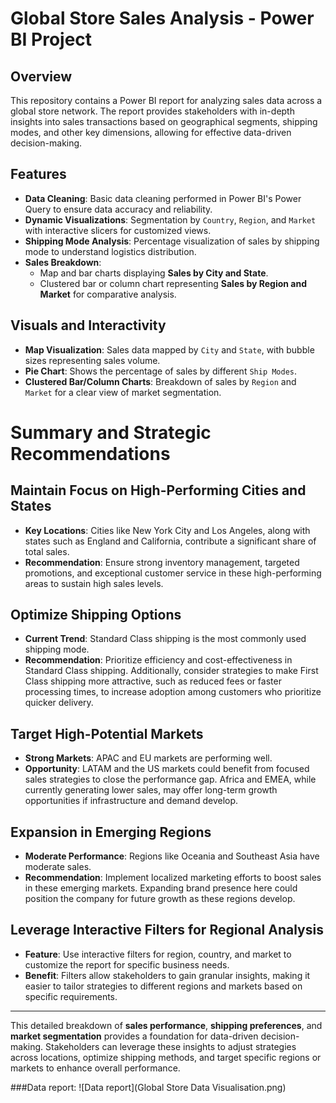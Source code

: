 # Global Store Sales Analysis - Power BI Project

## Overview
This repository contains a Power BI report for analyzing sales data across a global store network. The report provides stakeholders with in-depth insights into sales transactions based on geographical segments, shipping modes, and other key dimensions, allowing for effective data-driven decision-making.

## Features
- **Data Cleaning**: Basic data cleaning performed in Power BI's Power Query to ensure data accuracy and reliability.
- **Dynamic Visualizations**: Segmentation by `Country`, `Region`, and `Market` with interactive slicers for customized views.
- **Shipping Mode Analysis**: Percentage visualization of sales by shipping mode to understand logistics distribution.
- **Sales Breakdown**: 
  - Map and bar charts displaying **Sales by City and State**.
  - Clustered bar or column chart representing **Sales by Region and Market** for comparative analysis.

## Visuals and Interactivity
- **Map Visualization**: Sales data mapped by `City` and `State`, with bubble sizes representing sales volume.
- **Pie Chart**: Shows the percentage of sales by different `Ship Modes`.
- **Clustered Bar/Column Charts**: Breakdown of sales by `Region` and `Market` for a clear view of market segmentation.

# Summary and Strategic Recommendations

## Maintain Focus on High-Performing Cities and States
- **Key Locations**: Cities like New York City and Los Angeles, along with states such as England and California, contribute a significant share of total sales.
- **Recommendation**: Ensure strong inventory management, targeted promotions, and exceptional customer service in these high-performing areas to sustain high sales levels.

## Optimize Shipping Options
- **Current Trend**: Standard Class shipping is the most commonly used shipping mode.
- **Recommendation**: Prioritize efficiency and cost-effectiveness in Standard Class shipping. Additionally, consider strategies to make First Class shipping more attractive, such as reduced fees or faster processing times, to increase adoption among customers who prioritize quicker delivery.

## Target High-Potential Markets
- **Strong Markets**: APAC and EU markets are performing well.
- **Opportunity**: LATAM and the US markets could benefit from focused sales strategies to close the performance gap. Africa and EMEA, while currently generating lower sales, may offer long-term growth opportunities if infrastructure and demand develop.

## Expansion in Emerging Regions
- **Moderate Performance**: Regions like Oceania and Southeast Asia have moderate sales.
- **Recommendation**: Implement localized marketing efforts to boost sales in these emerging markets. Expanding brand presence here could position the company for future growth as these regions develop.

## Leverage Interactive Filters for Regional Analysis
- **Feature**: Use interactive filters for region, country, and market to customize the report for specific business needs.
- **Benefit**: Filters allow stakeholders to gain granular insights, making it easier to tailor strategies to different regions and markets based on specific requirements.

---

This detailed breakdown of **sales performance**, **shipping preferences**, and **market segmentation** provides a foundation for data-driven decision-making. Stakeholders can leverage these insights to adjust strategies across locations, optimize shipping methods, and target specific regions or markets to enhance overall performance.

###Data report:
![Data report](Global Store Data Visualisation.png)
